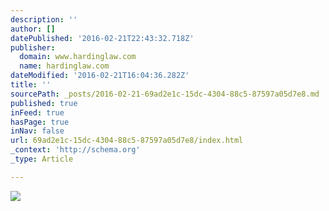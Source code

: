 ```yaml
---
description: ''
author: []
datePublished: '2016-02-21T22:43:32.718Z'
publisher:
  domain: www.hardinglaw.com
  name: hardinglaw.com
dateModified: '2016-02-21T16:04:36.282Z'
title: ''
sourcePath: _posts/2016-02-21-69ad2e1c-15dc-4304-88c5-87597a05d7e8.md
published: true
inFeed: true
hasPage: true
inNav: false
url: 69ad2e1c-15dc-4304-88c5-87597a05d7e8/index.html
_context: 'http://schema.org'
_type: Article

---
```

![](http://www.hardinglaw.com/wp-content/uploads/2016/01/genie.png)